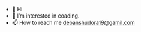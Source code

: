 - 👋 Hi
- 👀 I’m interested in coading.
- 📫 How to reach me debanshudora19@gamil.com

<!---
dudedora/dudedora is a ✨ special ✨ repository because its `README.md` (this file) appears on your GitHub profile.
You can click the Preview link to take a look at your changes.
--->
